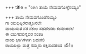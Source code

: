 +++
title = "೦೫೧ ತಾಯೆ ನೇಮವಗೊಣ್ಡೆನಯ್ಯಂ"

+++
ತಾಯೆ ನೇಮವಗೊಂಡೆನಯ್ಯಂ  
ಗಾ ಯುಧಿಷ್ಠಿರನಾತ್ಮಜನಲೇ  
ವಾಯುಸುತ ನರ ನಕುಲ ಸಹದೇವರು ಕುಮಾರರಲೆ  
ಈ ಯುಗದಲಿನ್ನವರ ಸಂತತಿ  
ದಾಯ ಭಾಗಿಗಳಾಗಿ ಬದುಕಲಿ  
ರಾಯರಿಲ್ಲಾ ಮತ್ತೆ ನಮ್ಮನು ರಕ್ಷಿಸುವರೆಂದ      ॥51॥